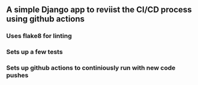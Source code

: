 ## A simple Django app to reviist the CI/CD process using github actions
### Uses flake8 for linting
### Sets up a few tests
### Sets up github actions to continiously run with new code pushes
